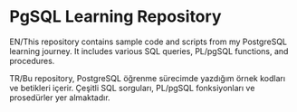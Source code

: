 # PgSQL Learning Repository

EN/This repository contains sample code and scripts from my PostgreSQL learning journey. It includes various SQL queries, PL/pgSQL functions, and procedures.

TR/Bu repository, PostgreSQL öğrenme sürecimde yazdığım örnek kodları ve betikleri içerir. Çeşitli SQL sorguları, PL/pgSQL fonksiyonları ve prosedürler yer almaktadır.
